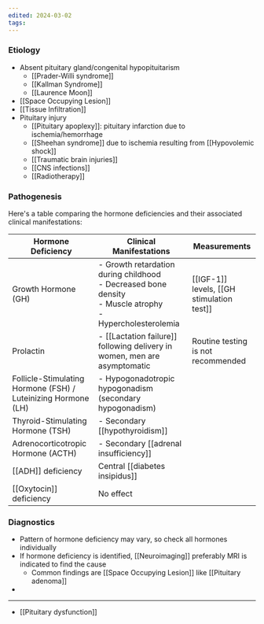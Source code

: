 ```yaml
---
edited: 2024-03-02
tags:
---
```

### Etiology
- Absent pituitary gland/congenital hypopituitarism
	- [[Prader-Willi syndrome]]
	- [[Kallman Syndrome]]
	- [[Laurence Moon]] 
- [[Space Occupying Lesion]]
- [[Tissue Infiltration]]
- Pituitary injury
	- [[Pituitary apoplexy]]: pituitary infarction due to ischemia/hemorrhage  
	- [[Sheehan syndrome]] due to ischemia resulting from [[Hypovolemic shock]]
	- [[Traumatic brain injuries]]
	- [[CNS infections]] 
	- [[Radiotherapy]] 
### Pathogenesis
Here's a table comparing the hormone deficiencies and their associated clinical manifestations:

| Hormone Deficiency                                            | Clinical Manifestations                                                                                         | Measurements                              |
| ------------------------------------------------------------- | --------------------------------------------------------------------------------------------------------------- | ----------------------------------------- |
| Growth Hormone (GH)                                           | - Growth retardation during childhood<br>- Decreased bone density<br>- Muscle atrophy<br>- Hypercholesterolemia | [[IGF-1]] levels, [[GH stimulation test]] |
| Prolactin                                                     | - [[Lactation failure]] following delivery in women, men are asymptomatic                                       | Routine testing is not recommended        |
| Follicle-Stimulating Hormone (FSH) / Luteinizing Hormone (LH) | - Hypogonadotropic hypogonadism (secondary hypogonadism)                                                        |                                           |
| Thyroid-Stimulating Hormone (TSH)                             | - Secondary [[hypothyroidism]]                                                                                  |                                           |
| Adrenocorticotropic Hormone (ACTH)                            | - Secondary [[adrenal insufficiency]]                                                                           |                                           |
| [[ADH]] deficiency                                            | Central [[diabetes insipidus]]                                                                                  |                                           |
| [[Oxytocin]] deficiency                                       | No effect                                                                                                       |                                           |
### Diagnostics
- Pattern of hormone deficiency may vary, so check all hormones individually
- If hormone deficiency is identified, [[Neuroimaging]] preferably MRI is indicated to find the cause
	- Common findings are [[Space Occupying Lesion]] like [[Pituitary adenoma]]
- 

---
- [[Pituitary dysfunction]] 